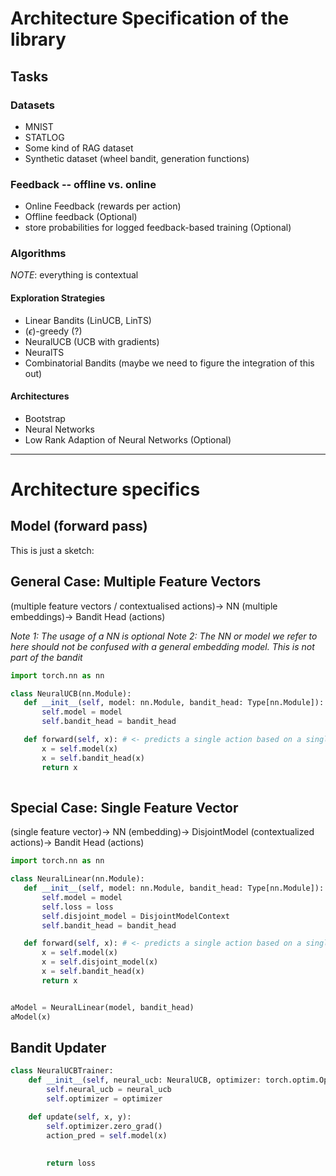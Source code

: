 # Architecture Specification of the library

## Tasks

### Datasets
- MNIST
- STATLOG
- Some kind of RAG dataset
- Synthetic dataset (wheel bandit, generation functions)

### Feedback -- offline vs. online
- Online Feedback (rewards per action)
- Offline feedback (Optional)
- store probabilities for logged feedback-based training  (Optional)


### Algorithms
*NOTE*: everything is contextual
#### Exploration Strategies
- Linear Bandits (LinUCB, LinTS)
- ($\epsilon$)-greedy (?)
- NeuralUCB (UCB with gradients)
- NeuralTS
- Combinatorial Bandits (maybe we need to figure the integration of this out)

#### Architectures
- Bootstrap
- Neural Networks
- Low Rank Adaption of Neural Networks (Optional)

---

# Architecture specifics
 

## Model (forward pass)
This is just a sketch: 

## General Case: Multiple Feature Vectors
(multiple feature vectors / contextualised actions)-> NN  (multiple embeddings)-> Bandit Head (actions)

*Note 1: The usage of a NN is optional*
*Note 2: The NN or model we refer to here should not be confused with a general embedding model. This is not part of the bandit*

 ```python
import torch.nn as nn

class NeuralUCB(nn.Module): 
    def __init__(self, model: nn.Module, bandit_head: Type[nn.Module]):
        self.model = model
        self.bandit_head = bandit_head

    def forward(self, x): # <- predicts a single action based on a single feature vector
        x = self.model(x)
        x = self.bandit_head(x)
        return x
        
```



## Special Case: Single Feature Vector
(single feature vector)-> NN  (embedding)-> DisjointModel (contextualized actions)-> Bandit Head (actions)

 ```python
import torch.nn as nn

class NeuralLinear(nn.Module):
    def __init__(self, model: nn.Module, bandit_head: Type[nn.Module]):
        self.model = model
        self.loss = loss
        self.disjoint_model = DisjointModelContext
        self.bandit_head = bandit_head

    def forward(self, x): # <- predicts a single action based on a single feature vector
        x = self.model(x)
        x = self.disjoint_model(x)
        x = self.bandit_head(x)
        return x


aModel = NeuralLinear(model, bandit_head)
aModel(x)
```

## Bandit Updater

```python
class NeuralUCBTrainer:
    def __init__(self, neural_ucb: NeuralUCB, optimizer: torch.optim.Optimizer):
        self.neural_ucb = neural_ucb
        self.optimizer = optimizer

    def update(self, x, y):
        self.optimizer.zero_grad()
        action_pred = self.model(x)
        
        
        return loss
```

